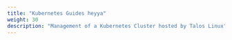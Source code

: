 ```yaml
---
title: "Kubernetes Guides heyya"
weight: 30
description: "Management of a Kubernetes Cluster hosted by Talos Linux"
---
```

